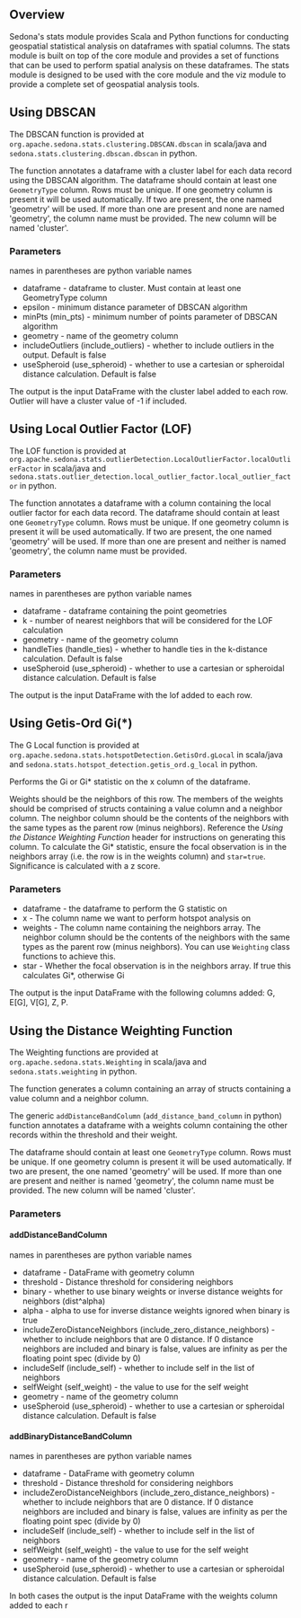 <!--
 Licensed to the Apache Software Foundation (ASF) under one
 or more contributor license agreements.  See the NOTICE file
 distributed with this work for additional information
 regarding copyright ownership.  The ASF licenses this file
 to you under the Apache License, Version 2.0 (the
 "License"); you may not use this file except in compliance
 with the License.  You may obtain a copy of the License at

   http://www.apache.org/licenses/LICENSE-2.0

 Unless required by applicable law or agreed to in writing,
 software distributed under the License is distributed on an
 "AS IS" BASIS, WITHOUT WARRANTIES OR CONDITIONS OF ANY
 KIND, either express or implied.  See the License for the
 specific language governing permissions and limitations
 under the License.
 -->

## Overview

Sedona's stats module provides Scala and Python functions for conducting geospatial
statistical analysis on dataframes with spatial columns.
The stats module is built on top of the core module and provides a set of functions
that can be used to perform spatial analysis on these dataframes. The stats module
is designed to be used with the core module and the viz module to provide a
complete set of geospatial analysis tools.

## Using DBSCAN

The DBSCAN function is provided at `org.apache.sedona.stats.clustering.DBSCAN.dbscan` in scala/java and `sedona.stats.clustering.dbscan.dbscan` in python.

The function annotates a dataframe with a cluster label for each data record using the DBSCAN algorithm.
The dataframe should contain at least one `GeometryType` column. Rows must be unique. If one
geometry column is present it will be used automatically. If two are present, the one named
'geometry' will be used. If more than one are present and none are named 'geometry', the
column name must be provided. The new column will be named 'cluster'.

### Parameters

names in parentheses are python variable names

- dataframe - dataframe to cluster. Must contain at least one GeometryType column
- epsilon - minimum distance parameter of DBSCAN algorithm
- minPts (min_pts) - minimum number of points parameter of DBSCAN algorithm
- geometry - name of the geometry column
- includeOutliers (include_outliers) - whether to include outliers in the output. Default is false
- useSpheroid (use_spheroid) - whether to use a cartesian or spheroidal distance calculation. Default is false

The output is the input DataFrame with the cluster label added to each row. Outlier will have a cluster value of -1 if included.

## Using Local Outlier Factor (LOF)

The LOF function is provided at `org.apache.sedona.stats.outlierDetection.LocalOutlierFactor.localOutlierFactor` in scala/java and `sedona.stats.outlier_detection.local_outlier_factor.local_outlier_factor` in python.

The function annotates a dataframe with a column containing the local outlier factor for each data record.
The dataframe should contain at least one `GeometryType` column. Rows must be unique. If one
geometry column is present it will be used automatically. If two are present, the one named
'geometry' will be used. If more than one are present and neither is named 'geometry', the
column name must be provided.

### Parameters

names in parentheses are python variable names

- dataframe - dataframe containing the point geometries
- k - number of nearest neighbors that will be considered for the LOF calculation
- geometry - name of the geometry column
- handleTies (handle_ties) - whether to handle ties in the k-distance calculation. Default is false
- useSpheroid (use_spheroid) - whether to use a cartesian or spheroidal distance calculation. Default is false

The output is the input DataFrame with the lof added to each row.

## Using Getis-Ord Gi(\*)

The G Local function is provided at `org.apache.sedona.stats.hotspotDetection.GetisOrd.gLocal` in scala/java and `sedona.stats.hotspot_detection.getis_ord.g_local` in python.

Performs the Gi or Gi\* statistic on the x column of the dataframe.

Weights should be the neighbors of this row. The members of the weights should be comprised
of structs containing a value column and a neighbor column. The neighbor column should be the
contents of the neighbors with the same types as the parent row (minus neighbors). Reference the _Using the Distance
Weighting Function_ header for instructions on generating this column. To calculate the Gi\*
statistic, ensure the focal observation is in the neighbors array (i.e. the row is in the
weights column) and `star=true`. Significance is calculated with a z score.

### Parameters

- dataframe - the dataframe to perform the G statistic on
- x - The column name we want to perform hotspot analysis on
- weights - The column name containing the neighbors array. The neighbor column should be the contents of the neighbors with the same types as the parent row (minus neighbors). You can use `Weighting` class functions to achieve this.
- star - Whether the focal observation is in the neighbors array. If true this calculates Gi\*, otherwise Gi

The output is the input DataFrame with the following columns added: G, E[G], V[G], Z, P.

## Using the Distance Weighting Function

The Weighting functions are provided at `org.apache.sedona.stats.Weighting` in scala/java and `sedona.stats.weighting` in python.

The function generates a column containing an array of structs containing a value column and a neighbor column.

The generic `addDistanceBandColumn` (`add_distance_band_column` in python) function annotates a dataframe with a weights column containing the other records within the threshold and their weight.

The dataframe should contain at least one `GeometryType` column. Rows must be unique. If one
geometry column is present it will be used automatically. If two are present, the one named
'geometry' will be used. If more than one are present and neither is named 'geometry', the
column name must be provided. The new column will be named 'cluster'.

### Parameters

#### addDistanceBandColumn

names in parentheses are python variable names

- dataframe - DataFrame with geometry column
- threshold - Distance threshold for considering neighbors
- binary - whether to use binary weights or inverse distance weights for neighbors (dist^alpha)
- alpha - alpha to use for inverse distance weights ignored when binary is true
- includeZeroDistanceNeighbors (include_zero_distance_neighbors) - whether to include neighbors that are 0 distance. If 0 distance neighbors are included and binary is false, values are infinity as per the floating point spec (divide by 0)
- includeSelf (include_self) - whether to include self in the list of neighbors
- selfWeight (self_weight) - the value to use for the self weight
- geometry - name of the geometry column
- useSpheroid (use_spheroid) - whether to use a cartesian or spheroidal distance calculation. Default is false

#### addBinaryDistanceBandColumn

names in parentheses are python variable names

- dataframe - DataFrame with geometry column
- threshold - Distance threshold for considering neighbors
- includeZeroDistanceNeighbors (include_zero_distance_neighbors) - whether to include neighbors that are 0 distance. If 0 distance neighbors are included and binary is false, values are infinity as per the floating point spec (divide by 0)
- includeSelf (include_self) - whether to include self in the list of neighbors
- selfWeight (self_weight) - the value to use for the self weight
- geometry - name of the geometry column
- useSpheroid (use_spheroid) - whether to use a cartesian or spheroidal distance calculation. Default is false

In both cases the output is the input DataFrame with the weights column added to each r
